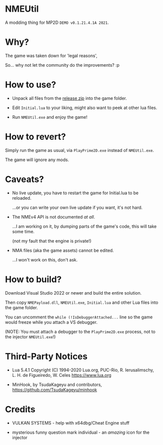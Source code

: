 # NMEUtil

A modding thing for MP2D `DEMO v0.1.21.4.1A 2021`.

# Why?

The game was taken down for 'legal reasons',

So... why not let the community do the improvements? :p

# How to use?

- Unpack all files from the [release zip](https://github.com/nkrapivin/NMEUtil/releases/latest) into the game folder.

- Edit `Initial.lua` to your liking, might also want to peek at other lua files.

- Run `NMEUtil.exe` and enjoy the game!

# How to revert?

Simply run the game as usual, via `PlayPrime2D.exe` instead of `NMEUtil.exe`.

The game will ignore any mods.

# Caveats?

- No live update, you have to restart the game for Initial.lua to be reloaded.

  ...or you can write your own live update if you want, it's not hard.

- The NMEv4 API is not documented *at all*.

  ...I am working on it, by dumping parts of the game's code, this will take some time.

  (not my fault that the engine is private!)

- NMA files (aka the game assets) cannot be edited.

  ...I won't work on this, don't ask.

# How to build?

Download Visual Studio 2022 or newer and build the entire solution.

Then copy `NMEPayload.dll`, `NMEUtil.exe`, `Initial.lua` and other Lua files into the game folder.

You can uncomment the `while (!IsDebuggerAttached...` line so the game would freeze while you attach a VS debugger.

(NOTE: You must attach a debugger to the `PlayPrime2D.exe` process, not to the injector `NMEUtil.exe`!)

# Third-Party Notices

- Lua 5.4.1 Copyright (C) 1994-2020 Lua.org, PUC-Rio,
  R. Ierusalimschy, L. H. de Figueiredo, W. Celes
  https://www.lua.org

- MinHook, by TsudaKageyu and contributors,
  https://github.com/TsudaKageyu/minhook

# Credits

- VULKAN SYSTEMS - help with x64dbg/Cheat Engine stuff

- mysterious funny question mark individual - an *amazing* icon for the injector
